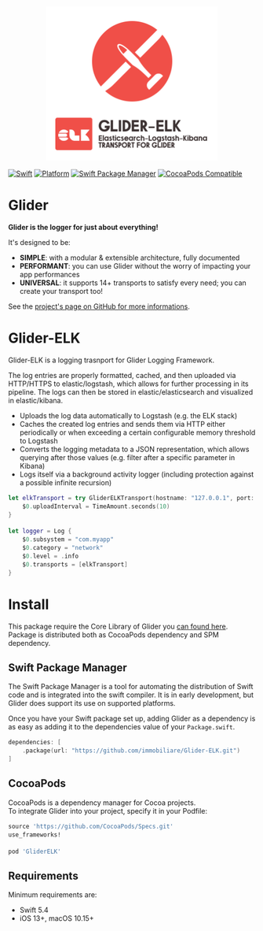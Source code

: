 <p align="center">
<picture>
  <source media="(prefers-color-scheme: dark)" srcset="./Documentation/assets/glider-elk-dark.png" width="350">
  <img alt="logo-library" src="./Documentation/assets/glider-elk-light.png" width="350">
</picture>
</p>

[![Swift](https://img.shields.io/badge/Swift-5.1_5.3_5.4_5.5_5.6_5.7-orange?style=flat-square)](https://img.shields.io/badge/Swift-5.1_5.3_5.4_5.5_5.6_5.7-Orange?style=flat-square)
[![Platform](https://img.shields.io/badge/Platforms-iOS%20%7C%20macOS%20%7C%20watchOS%20%7C%20tvOS%20%7C%20Linux-4E4E4E.svg?colorA=28a745)](#installation)
[![Swift Package Manager](https://img.shields.io/badge/Swift_Package_Manager-compatible-orange?style=flat-square)](https://img.shields.io/badge/Swift_Package_Manager-compatible-orange?style=flat-square)
[![CocoaPods Compatible](https://img.shields.io/cocoapods/v/GliderELK.svg?style=flat-square)](https://img.shields.io/cocoapods/v/GliderLogger.svg)

# Glider

**Glider is the logger for just about everything!**

It's designed to be:
- **SIMPLE**: with a modular & extensible architecture, fully documented
- **PERFORMANT**: you can use Glider without the worry of impacting your app performances
- **UNIVERSAL**: it supports 14+ transports to satisfy every need; you can create your transport too!

See the [project's page on GitHub for more informations](https://github.com/immobiliare/Glider).

# Glider-ELK

Glider-ELK is a logging trasnport for Glider Logging Framework.

The log entries are properly formatted, cached, and then uploaded via HTTP/HTTPS to elastic/logstash, which allows for further processing in its pipeline. The logs can then be stored in elastic/elasticsearch and visualized in elastic/kibana.

- Uploads the log data automatically to Logstash (e.g. the ELK stack)
- Caches the created log entries and sends them via HTTP either periodically or when exceeding a certain configurable memory threshold to Logstash
- Converts the logging metadata to a JSON representation, which allows querying after those values (e.g. filter after a specific parameter in Kibana)
- Logs itself via a background activity logger (including protection against a possible infinite recursion)

```swift
let elkTransport = try GliderELKTransport(hostname: "127.0.0.1", port: 5000, delegate: self) {
    $0.uploadInterval = TimeAmount.seconds(10)
}
        
let logger = Log {
    $0.subsystem = "com.myapp"
    $0.category = "network"
    $0.level = .info
    $0.transports = [elkTransport]
}
```

# Install

This package require the Core Library of Glider you [can found here](https://github.com/immobiliare/Glider).  
Package is distributed both as CocoaPods dependency and SPM dependency.

## Swift Package Manager

The Swift Package Manager is a tool for automating the distribution of Swift code and is integrated into the swift compiler. It is in early development, but Glider does support its use on supported platforms.

Once you have your Swift package set up, adding Glider as a dependency is as easy as adding it to the dependencies value of your `Package.swift`.

```swift
dependencies: [
    .package(url: "https://github.com/immobiliare/Glider-ELK.git")
]
```

## CocoaPods

CocoaPods is a dependency manager for Cocoa projects.  
To integrate Glider into your project, specify it in your Podfile:

```ruby
source 'https://github.com/CocoaPods/Specs.git'
use_frameworks!

pod 'GliderELK'
```

## Requirements

Minimum requirements are:
- Swift 5.4
- iOS 13+, macOS 10.15+